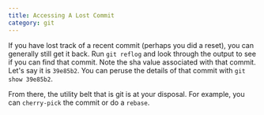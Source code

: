 ```yaml
---
title: Accessing A Lost Commit
category: git
---
```



If you have lost track of a recent commit (perhaps you did a reset), you
can generally still get it back. Run `git reflog` and look through the
output to see if you can find that commit. Note the sha value associated
with that commit. Let's say it is `39e85b2`. You can peruse the
details of that commit with `git show 39e85b2`.

From there, the utility belt that is git is at your disposal. For
example, you can `cherry-pick` the commit or do a `rebase`.
